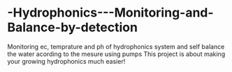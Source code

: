 # -Hydrophonics---Monitoring-and-Balance-by-detection

Monitoring ec, temprature and ph of hydrophonics system and self balance the water acording to the mesure using pumps
This project is about making your growing hydrophonics much easier!
